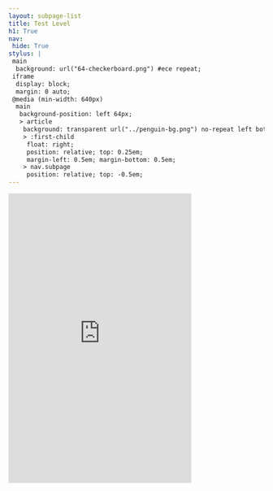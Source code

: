 ```yaml
---
layout: subpage-list
title: Test Level
h1: True
nav:
 hide: True
stylus: |
 main
  background: url("64-checkerboard.png") #ece repeat;
 iframe
  display: block;
  margin: 0 auto;
 @media (min-width: 640px)
  main
   background-position: left 64px;
   > article
    background: transparent url("../penguin-bg.png") no-repeat left bottom;
    > :first-child
     float: right;
     position: relative; top: 0.25em;
     margin-left: 0.5em; margin-bottom: 0.5em;
    > nav.subpage
     position: relative; top: -0.5em;
---
```


<iframe src="https://www.youtube.com/embed/FVPG2B3pdrU"
        style="width: 360px; height: 570px;" frameborder="0" allowfullscreen></iframe>
